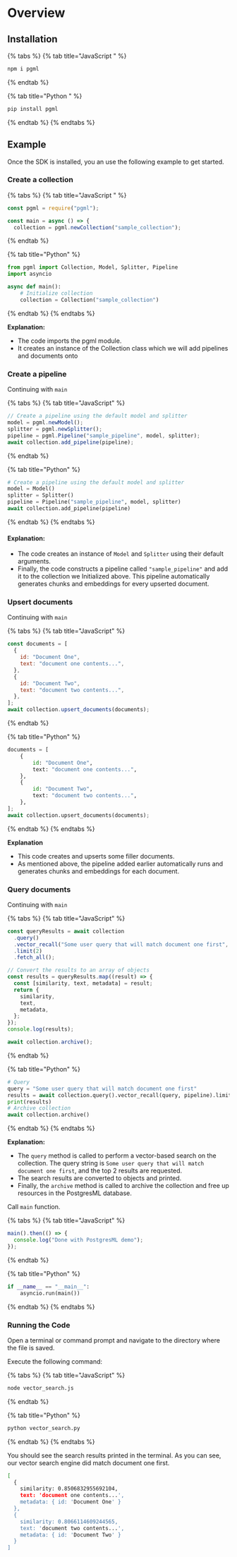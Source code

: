 # Overview

## Installation

{% tabs %}
{% tab title="JavaScript " %}
```bash
npm i pgml
```
{% endtab %}

{% tab title="Python " %}
```bash
pip install pgml
```
{% endtab %}
{% endtabs %}

## Example

Once the SDK is installed, you an use the following example to get started.

### Create a collection

{% tabs %}
{% tab title="JavaScript " %}
```javascript
const pgml = require("pgml");

const main = async () => {
  collection = pgml.newCollection("sample_collection");
```
{% endtab %}

{% tab title="Python" %}
```python
from pgml import Collection, Model, Splitter, Pipeline
import asyncio

async def main():
    # Initialize collection
    collection = Collection("sample_collection")
```
{% endtab %}
{% endtabs %}

**Explanation:**

* The code imports the pgml module.
* It creates an instance of the Collection class which we will add pipelines and documents onto

### Create a pipeline

Continuing with `main`

{% tabs %}
{% tab title="JavaScript" %}
```javascript
// Create a pipeline using the default model and splitter
model = pgml.newModel();
splitter = pgml.newSplitter();
pipeline = pgml.Pipeline("sample_pipeline", model, splitter);
await collection.add_pipeline(pipeline);
```
{% endtab %}

{% tab title="Python" %}
```python
# Create a pipeline using the default model and splitter
model = Model()
splitter = Splitter()
pipeline = Pipeline("sample_pipeline", model, splitter)
await collection.add_pipeline(pipeline)
```
{% endtab %}
{% endtabs %}

#### Explanation:

* The code creates an instance of `Model` and `Splitter` using their default arguments.
* Finally, the code constructs a pipeline called `"sample_pipeline"` and add it to the collection we Initialized above. This pipeline automatically generates chunks and embeddings for every upserted document.

### Upsert documents

Continuing with `main`

{% tabs %}
{% tab title="JavaScript" %}
```javascript
const documents = [
  {
    id: "Document One",
    text: "document one contents...",
  },
  {
    id: "Document Two",
    text: "document two contents...",
  },
];
await collection.upsert_documents(documents);
```
{% endtab %}

{% tab title="Python" %}
```python
documents = [
    {
        id: "Document One",
        text: "document one contents...",
    },
    {
        id: "Document Two",
        text: "document two contents...",
    },
];
await collection.upsert_documents(documents);
```
{% endtab %}
{% endtabs %}

**Explanation**

* This code creates and upserts some filler documents.
* As mentioned above, the pipeline added earlier automatically runs and generates chunks and embeddings for each document.

### Query documents

Continuing with `main`

{% tabs %}
{% tab title="JavaScript" %}
```javascript
const queryResults = await collection
  .query()
  .vector_recall("Some user query that will match document one first", pipeline)
  .limit(2)
  .fetch_all();

// Convert the results to an array of objects
const results = queryResults.map((result) => {
  const [similarity, text, metadata] = result;
  return {
    similarity,
    text,
    metadata,
  };
});
console.log(results);

await collection.archive();
```
{% endtab %}

{% tab title="Python" %}
```python
# Query
query = "Some user query that will match document one first"
results = await collection.query().vector_recall(query, pipeline).limit(2).fetch_all()
print(results)
# Archive collection
await collection.archive()
```
{% endtab %}
{% endtabs %}

**Explanation:**

* The `query` method is called to perform a vector-based search on the collection. The query string is `Some user query that will match document one first`, and the top 2 results are requested.
* The search results are converted to objects and printed.
* Finally, the `archive` method is called to archive the collection and free up resources in the PostgresML database.

Call `main` function.

{% tabs %}
{% tab title="JavaScript" %}
```javascript
main().then(() => {
  console.log("Done with PostgresML demo");
});
```
{% endtab %}

{% tab title="Python" %}
```python
if __name__ == "__main__":
    asyncio.run(main())
```
{% endtab %}
{% endtabs %}

### **Running the Code**

Open a terminal or command prompt and navigate to the directory where the file is saved.

Execute the following command:

{% tabs %}
{% tab title="JavaScript" %}
```bash
node vector_search.js
```
{% endtab %}

{% tab title="Python" %}
```bash
python vector_search.py
```
{% endtab %}
{% endtabs %}

You should see the search results printed in the terminal. As you can see, our vector search engine did match document one first.

```bash
[
  {
    similarity: 0.8506832955692104,
    text: 'document one contents...',
    metadata: { id: 'Document One' }
  },
  {
    similarity: 0.8066114609244565,
    text: 'document two contents...',
    metadata: { id: 'Document Two' }
  }
]
```
